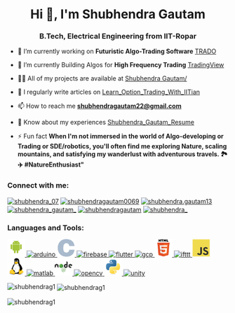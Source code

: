 <h1 align="center">Hi 👋, I'm Shubhendra Gautam</h1>
<h3 align="center">B.Tech, Electrical Engineering from IIT-Ropar</h3>



- 🔭 I’m currently working on **Futuristic Algo-Trading Software** [TRADO](https://www.trado.trade/)

- 🌱 I’m currently Building Algos for **High Frequency Trading** [TradingView](https://www.tradingview.com/u/Shubhendra07/)

- 👨‍💻 All of my projects are available at [Shubhendra Gautam/](https://www.linkedin.com/in/shubhendragautam0069/)

- 📝 I regularly write articles on [Learn_Option_Trading_With_IITian](https://t.me/Learn_Option_Trading_With_IITian)

- 📫 How to reach me **shubhendragautam22@gmail.com**

- 📄 Know about my experiences [Shubhendra_Gautam_Resume](https://drive.google.com/drive/folders/11a7PdVvYtTgpEJVmaBLZwo_4I2-MAYg4?usp=sharing)

- ⚡ Fun fact **When I'm not immersed in the world of Algo-developing or Trading or SDE/robotics, you'll often find me exploring Nature, scaling mountains, and satisfying my wanderlust with adventurous travels. 🏞️✈️ #NatureEnthusiast"**

<h3 align="left">Connect with me:</h3>
<p align="left">
<a href="https://twitter.com/shubhendra_07" target="blank"><img align="center" src="https://raw.githubusercontent.com/rahuldkjain/github-profile-readme-generator/master/src/images/icons/Social/twitter.svg" alt="shubhendra_07" height="30" width="40" /></a>
<a href="https://linkedin.com/in/shubhendragautam0069" target="blank"><img align="center" src="https://raw.githubusercontent.com/rahuldkjain/github-profile-readme-generator/master/src/images/icons/Social/linked-in-alt.svg" alt="shubhendragautam0069" height="30" width="40" /></a>
<a href="https://fb.com/shubhendra.gautam13" target="blank"><img align="center" src="https://raw.githubusercontent.com/rahuldkjain/github-profile-readme-generator/master/src/images/icons/Social/facebook.svg" alt="shubhendra.gautam13" height="30" width="40" /></a>
<a href="https://instagram.com/shubhendra_gautam_" target="blank"><img align="center" src="https://raw.githubusercontent.com/rahuldkjain/github-profile-readme-generator/master/src/images/icons/Social/instagram.svg" alt="shubhendra_gautam_" height="30" width="40" /></a>
<a href="https://www.youtube.com/@Trado_Trade" target="blank"><img align="center" src="https://raw.githubusercontent.com/rahuldkjain/github-profile-readme-generator/master/src/images/icons/Social/youtube.svg" alt="shubhendragautam" height="30" width="40" /></a>
<a href="https://discord.gg/shubhendra_" target="blank"><img align="center" src="https://raw.githubusercontent.com/rahuldkjain/github-profile-readme-generator/master/src/images/icons/Social/discord.svg" alt="shubhendra_" height="30" width="40" /></a>
</p>

<h3 align="left">Languages and Tools:</h3>
<p align="left"> <a href="https://developer.android.com" target="_blank" rel="noreferrer"> <img src="https://raw.githubusercontent.com/devicons/devicon/master/icons/android/android-original-wordmark.svg" alt="android" width="40" height="40"/> </a> <a href="https://www.arduino.cc/" target="_blank" rel="noreferrer"> <img src="https://cdn.worldvectorlogo.com/logos/arduino-1.svg" alt="arduino" width="40" height="40"/> </a> <a href="https://www.cprogramming.com/" target="_blank" rel="noreferrer"> <img src="https://raw.githubusercontent.com/devicons/devicon/master/icons/c/c-original.svg" alt="c" width="40" height="40"/> </a> <a href="https://firebase.google.com/" target="_blank" rel="noreferrer"> <img src="https://www.vectorlogo.zone/logos/firebase/firebase-icon.svg" alt="firebase" width="40" height="40"/> </a> <a href="https://flutter.dev" target="_blank" rel="noreferrer"> <img src="https://www.vectorlogo.zone/logos/flutterio/flutterio-icon.svg" alt="flutter" width="40" height="40"/> </a> <a href="https://cloud.google.com" target="_blank" rel="noreferrer"> <img src="https://www.vectorlogo.zone/logos/google_cloud/google_cloud-icon.svg" alt="gcp" width="40" height="40"/> </a> <a href="https://www.w3.org/html/" target="_blank" rel="noreferrer"> <img src="https://raw.githubusercontent.com/devicons/devicon/master/icons/html5/html5-original-wordmark.svg" alt="html5" width="40" height="40"/> </a> <a href="https://ifttt.com/" target="_blank" rel="noreferrer"> <img src="https://www.vectorlogo.zone/logos/ifttt/ifttt-ar21.svg" alt="ifttt" width="40" height="40"/> </a> <a href="https://developer.mozilla.org/en-US/docs/Web/JavaScript" target="_blank" rel="noreferrer"> <img src="https://raw.githubusercontent.com/devicons/devicon/master/icons/javascript/javascript-original.svg" alt="javascript" width="40" height="40"/> </a> <a href="https://www.linux.org/" target="_blank" rel="noreferrer"> <img src="https://raw.githubusercontent.com/devicons/devicon/master/icons/linux/linux-original.svg" alt="linux" width="40" height="40"/> </a> <a href="https://www.mathworks.com/" target="_blank" rel="noreferrer"> <img src="https://upload.wikimedia.org/wikipedia/commons/2/21/Matlab_Logo.png" alt="matlab" width="40" height="40"/> </a> <a href="https://nodejs.org" target="_blank" rel="noreferrer"> <img src="https://raw.githubusercontent.com/devicons/devicon/master/icons/nodejs/nodejs-original-wordmark.svg" alt="nodejs" width="40" height="40"/> </a> <a href="https://opencv.org/" target="_blank" rel="noreferrer"> <img src="https://www.vectorlogo.zone/logos/opencv/opencv-icon.svg" alt="opencv" width="40" height="40"/> </a> <a href="https://www.python.org" target="_blank" rel="noreferrer"> <img src="https://raw.githubusercontent.com/devicons/devicon/master/icons/python/python-original.svg" alt="python" width="40" height="40"/> </a> <a href="https://unity.com/" target="_blank" rel="noreferrer"> <img src="https://www.vectorlogo.zone/logos/unity3d/unity3d-icon.svg" alt="unity" width="40" height="40"/> </a> </p>

<p><img align="left" src="https://github-readme-stats.vercel.app/api/top-langs?username=shubhendrag1&show_icons=true&locale=en&layout=compact" alt="shubhendrag1" /></p>

<p>&nbsp;<img align="center" src="https://github-readme-stats.vercel.app/api?username=shubhendrag1&show_icons=true&locale=en" alt="shubhendrag1" /></p>

<p><img align="center" src="https://github-readme-streak-stats.herokuapp.com/?user=shubhendrag1&" alt="shubhendrag1" /></p>
